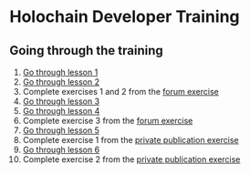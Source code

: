 # Holochain Developer Training

## Going through the training

1. [Go through lesson 1](https://holochain-immersive.github.io/holochain-lesson-1)
2. [Go through lesson 2](https://holochain-immersive.github.io/holochain-lesson-2)
3. Complete exercises 1 and 2 from the [forum exercise](https://github.com/holochain-immersive/forum-happ/blob/main/EXERCISES.md#exercise-1-profiles-zome)
4. [Go through lesson 3](https://holochain-immersive.github.io/holochain-lesson-3)
5. [Go through lesson 4](https://holochain-immersive.github.io/holochain-lesson-4)
6. Complete exercise 3 from the [forum exercise](https://github.com/holochain-immersive/forum-happ/blob/main/EXERCISES.md#exercise-3-posts-zome)
7. [Go through lesson 5](https://holochain-immersive.github.io/holochain-lesson-5)
8. Complete exercise 1 from the [private publication exercise](https://github.com/holochain-immersive/private-publication/blob/main/EXERCISES.md#exercise-1-capability-tokens)
9. [Go through lesson 6](https://holochain-immersive.github.io/holochain-lesson-6)
10. Complete exercise 2 from the [private publication exercise](https://github.com/holochain-immersive/private-publication/blob/main/EXERCISES.md#exercise-2-validation-rules)
